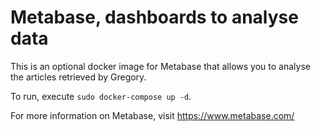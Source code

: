 # Metabase, dashboards to analyse data

This is an optional docker image for Metabase that allows you to analyse the articles retrieved by Gregory.

To run, execute `sudo docker-compose up -d`.

For more information on Metabase, visit https://www.metabase.com/